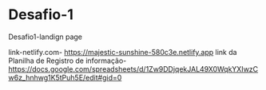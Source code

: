 # Desafio-1
Desafio1-landign page

link-netlify.com- https://majestic-sunshine-580c3e.netlify.app
link da Planilha de Registro de informação- https://docs.google.com/spreadsheets/d/1Zw9DDjqekJAL49X0WqkYXIwzCw6z_hnhwg1K5tPuh5E/edit#gid=0
